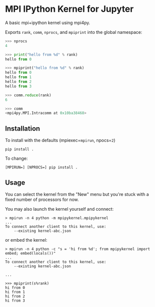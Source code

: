 # MPI IPython Kernel for Jupyter

A basic mpi+ipython kernel using mpi4py.

Exports `rank`, `comm`, `nprocs`, and `mpiprint` into the global namespace:

```python
>>> nprocs
4

>>> print("hello from %d" % rank)
hello from 0

>>> mpiprint("hello from %d" % rank)
hello from 0
hello from 1
hello from 2
hello from 3

>>> comm.reduce(rank)
6

>>> comm
<mpi4py.MPI.Intracomm at 0x10ba38468>
```

## Installation

To install with the defaults (mpiexec=`mpirun`, npocs=`2`)

```shell
pip install .
```

To change:

```shell
[MPIRUN=] [NPROCS=] pip install .
```

## Usage

You can select the kernel from the "New" menu but you're stuck with a fixed number of processors for now.

You may also launch the kernel yourself and connect:

```shell
> mpirun -n 4 python -m mpipykernel.mpipykernel
...
To connect another client to this kernel, use:
    --existing kernel-abc.json
```

or embed the kernel:

```
> mpirun -n 4 python -c "s = 'hi from %d'; from mpipykernel import embed; embed(locals())"
...
To connect another client to this kernel, use:
    --existing kernel-abc.json

...

>>> mpiprint(s%rank)
hi from 0
hi from 1
hi from 2
hi from 3
```

